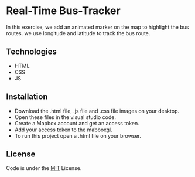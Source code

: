 # Real-Time Bus-Tracker
  In this exercise, we add an animated marker on the map to highlight the bus routes. we use longitude and latitude to track the bus route.
## Technologies
* HTML<br>
* CSS <br>
* JS
## Installation
 * Download the .html file, .js file and .css file images on your desktop.
 * Open these files in the visual studio code.
 * Create a Mapbox account and get an access token.
 * Add your access token to the mabboxgl. 
 * To run this project open a .html file on your browser.
 ## License
  Code is under the [MIT](https://choosealicense.com/licenses/mit/) License.
